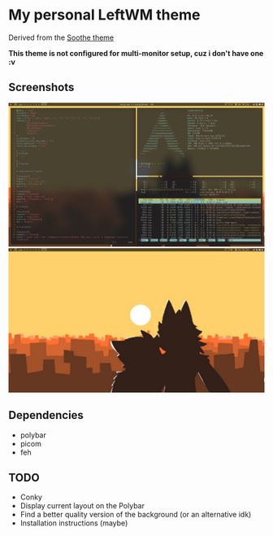 # My personal LeftWM theme

Derived from the [Soothe theme](https://github.com/b4skyx/leftwm-soothe)

**This theme is not configured for multi-monitor setup, cuz i don't have one :v**

## Screenshots

![](./screenshots/filled.png)
![](./screenshots/empty.png)

## Dependencies

- polybar
- picom
- feh

## TODO

- Conky
- Display current layout on the Polybar
- Find a better quality version of the background (or an alternative idk)
- Installation instructions (maybe)
